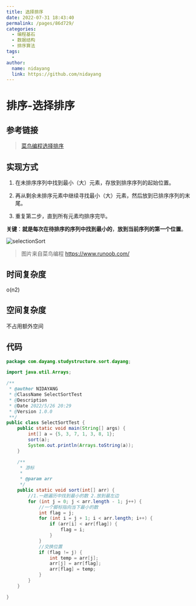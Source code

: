 ```yaml
---
title: 选择排序
date: 2022-07-31 18:43:40
permalink: /pages/86d729/
categories:
  - 编程基石
  - 数据结构
  - 排序算法
tags:
  -
author:
  name: nidayang
  link: https://github.com/nidayang
---
```


# 排序-选择排序

## 参考链接

> [菜鸟编程选择排序](https://www.runoob.com/w3cnote/selection-sort.html)

## 实现方式

1. 在未排序序列中找到最小（大）元素，存放到排序序列的起始位置。

2. 再从剩余未排序元素中继续寻找最小（大）元素，然后放到已排序序列的末尾。

3. 重复第二步，直到所有元素均排序完毕。

**关键**：**就是每次在待排序的序列中找到最小的**，**放到当前序列的第一个位置**。

![selectionSort](https://dyimgstorage-1304967922.cos.ap-nanjing.myqcloud.com/mdimg/selectionSort.gif)

> 图片来自菜鸟编程 https://www.runoob.com/

## 时间复杂度

o(n2)

## 空间复杂度

不占用额外空间

## 代码

```java
package com.dayang.studystructure.sort.dayang;

import java.util.Arrays;

/**
 * @author NIDAYANG
 * @ClassName SelectSortTest
 * @Description
 * @Date 2022/5/26 20:29
 * @Version 1.0.0
 **/
public class SelectSortTest {
    public static void main(String[] args) {
        int[] a = {5, 3, 7, 1, 3, 8, 1};
        sort(a);
        System.out.println(Arrays.toString(a));
    }

    /**
     * 游标
     *
     * @param arr
     */
    public static void sort(int[] arr) {
        //1.一趟遍历中找到最小的数 2.放到最左边
        for (int j = 0; j < arr.length - 1; j++) {
            //一个脚标指向当下最小的数
            int flag = j;
            for (int i = j + 1; i < arr.length; i++) {
                if (arr[i] < arr[flag]) {
                    flag = i;
                }
            }
            //交换位置
            if (flag != j) {
                int temp = arr[j];
                arr[j] = arr[flag];
                arr[flag] = temp;
            }
        }
    }

}
```
